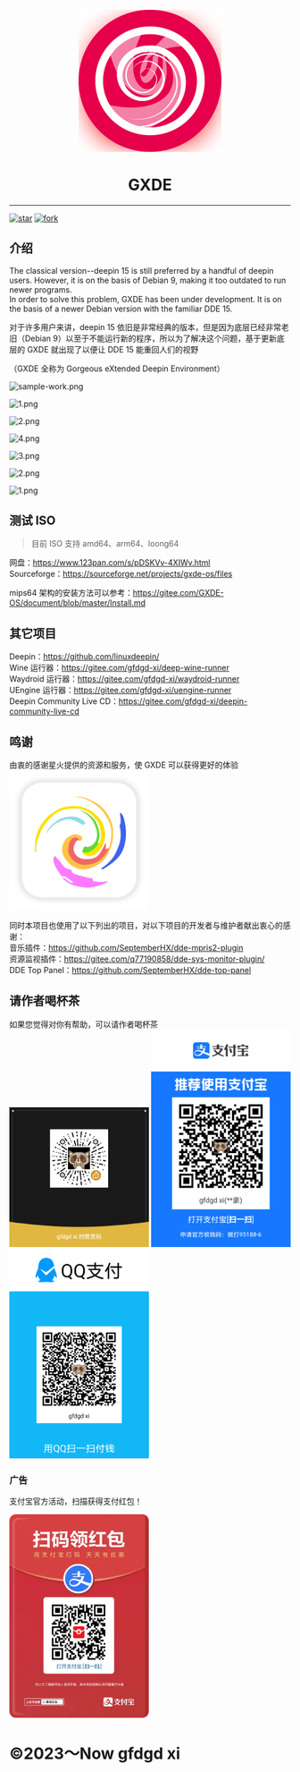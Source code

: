 <p width=100px align="center"><img width=256 src="icon.svg"></p>
<h1 align="center">GXDE</h1>
<hr>
<a href='https://gitee.com/gfdgd-xi/debian-dde/stargazers'><img src='https://gitee.com/gfdgd-xi/debian-dde/badge/star.svg?theme=dark' alt='star'></img></a>
<a href='https://gitee.com/gfdgd-xi/debian-dde/members'><img src='https://gitee.com/gfdgd-xi/debian-dde/badge/fork.svg?theme=dark' alt='fork'></img></a>  

## 介绍

The classical version--deepin 15 is still preferred by a handful of deepin users. However, it is on the basis of Debian 9, making it too outdated to run newer programs.   
In order to solve this problem, GXDE has been under development. It is on the basis of a newer Debian version with the familiar DDE 15.  

对于许多用户来讲，deepin 15 依旧是非常经典的版本，但是因为底层已经非常老旧（Debian 9）以至于不能运行新的程序，所以为了解决这个问题，基于更新底层的 GXDE 就出现了以便让 DDE 15 能重回人们的视野  


（GXDE 全称为 Gorgeous eXtended Deepin Environment）

![sample-work.png](https://storage.deepin.org/thread/202408120026221621_sample-work.png)

![1.png](https://storage.deepin.org/thread/202408120029231283_1.png)

![2.png](https://storage.deepin.org/thread/202408120029234574_2.png)

![4.png](https://storage.deepin.org/thread/202408120026329613_4.png)

![3.png](https://storage.deepin.org/thread/202408120026315491_3.png)

![2.png](https://storage.deepin.org/thread/20240812002631555_2.png)

![1.png](https://storage.deepin.org/thread/202408120026316394_1.png)


## 测试 ISO
> 目前 ISO 支持 amd64、arm64、loong64  

网盘：https://www.123pan.com/s/pDSKVv-4XIWv.html  
Sourceforge：https://sourceforge.net/projects/gxde-os/files  

mips64 架构的安装方法可以参考：https://gitee.com/GXDE-OS/document/blob/master/Install.md  


## 其它项目
Deepin：https://github.com/linuxdeepin/  
Wine 运行器：https://gitee.com/gfdgd-xi/deep-wine-runner  
Waydroid 运行器：https://gitee.com/gfdgd-xi/waydroid-runner  
UEngine 运行器：https://gitee.com/gfdgd-xi/uengine-runner  
Deepin Community Live CD：https://gitee.com/gfdgd-xi/deepin-community-live-cd  

## 鸣谢
由衷的感谢星火提供的资源和服务，使 GXDE 可以获得更好的体验  
<img src="spark-store.svg" width="250"  />   

同时本项目也使用了以下列出的项目，对以下项目的开发者与维护者献出衷心的感谢：    
音乐插件：https://github.com/SeptemberHX/dde-mpris2-plugin  
资源监视插件：https://gitee.com/q77190858/dde-sys-monitor-plugin/  
DDE Top Panel：https://github.com/SeptemberHX/dde-top-panel  



## 请作者喝杯茶
如果您觉得对你有帮助，可以请作者喝杯茶  
<img src="Icon/QR/Wechat.png" width="250"  /> 
<img src="Icon/QR/Alipay.jpg" width="250"  />
<img src="Icon/QR/QQ.png" width="250" >

### 广告
支付宝官方活动，扫描获得支付红包！  
<p><img src="Icon/QR/advertisement0.jpg" width="250" ></p>

# ©2023～Now gfdgd xi
